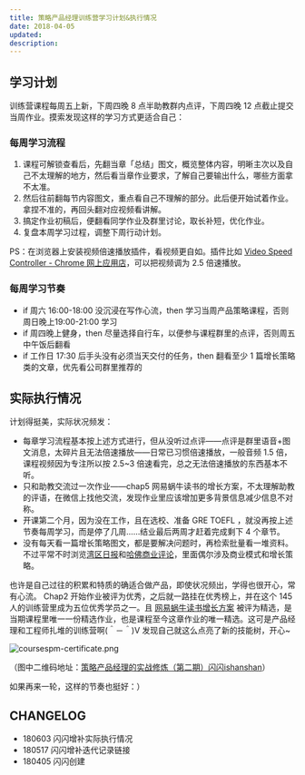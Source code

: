 ```yaml
---
title: 策略产品经理训练营学习计划&执行情况
date: 2018-04-05
updated: 
description: 
---
```




## 学习计划

训练营课程每周五上新，下周四晚 8 点半助教群内点评，下周四晚 12 点截止提交当周作业。摸索发现这样的学习方式更适合自己：

### 每周学习流程

1. 课程可解锁查看后，先翻当章「总结」图文，概览整体内容，明晰主次以及自己不太理解的地方，然后看当章作业要求，了解自己要输出什么，哪些方面拿不太准。
2. 然后往前翻每节内容图文，重点看自己不理解的部分。此后便开始试着作业。拿捏不准的，再回头翻对应视频看讲解。
3. 搞定作业初稿后，便翻看同学作业及群里讨论，取长补短，优化作业。
4. 复盘本周学习过程，调整下周行动计划。

PS：在浏览器上安装视频倍速播放插件，看视频更自如。插件比如 [Video Speed Controller - Chrome 网上应用店](https://chrome.google.com/webstore/detail/video-speed-controller/nffaoalbilbmmfgbnbgppjihopabppdk)，可以把视频调为 2.5 倍速播放。


### 每周学习节奏



- if 周六 16:00-18:00 没沉浸在写作心流，then 学习当周产品策略课程，否则周日晚上19:00-21:00 学习
- if 周四晚上健身，then 尽量选择自行车，以便参与课程群里的点评，否则周五中午饭后翻看
- if 工作日 17:30 后手头没有必须当天交付的任务，then 翻看至少 1 篇增长策略类的文章，优先看公司群里推荐的




## 实际执行情况

计划得挺美，实际状况频发：

- 每章学习流程基本按上述方式进行，但从没听过点评——点评是群里语音+图文消息，太碎片且无法倍速播放——日常已习惯倍速播放，一般音频 1.5 倍，课程视频因为专注所以按 2.5~3 倍速看完，总之无法倍速播放的东西基本不听。
- 只和助教交流过一次作业——chap5 网易蜗牛读书的增长方案，不太理解助教的评语，在微信上找他交流，发现作业里应该增加更多背景信息减少信息不对称。
- 开课第二个月，因为没在工作，且在选校、准备 GRE TOEFL ，就没再按上述节奏每周学习，而是停了几周……结业最后两周才赶着完成剩下 4 个章节。
- 没有每天看一篇增长策略图文，都是要解决问题时，再检索批量看一堆资料。不过平常不时浏览[湾区日报](https://wanqu.co/)和[哈佛商业评论](https://hbr.org/)，里面偶尔涉及商业模式和增长策略。


也许是自己过往的积累和特质的确适合做产品，即使状况频出，学得也很开心，常有心流。 Chap2 开始作业被评为优秀，之后就一路挂在优秀榜上，并在这个 145 人的训练营里成为五位优秀学员之一。且 [网易蜗牛读书增长方案](/devpdt/3jkSPM/ch5Task) 被评为精选，是当期课程里唯一一份精选作业，也是课程至今这章作业的唯一精选。这可是产品经理和工程师扎堆的训练营啊(＾－＾)V 发现自己就这么点亮了新的技能树，开心~

![coursespm-certificate.png](https://ishanshan.zoomquiet.top/share/coursespm-certificate2.png)

（图中二维码地址：[策略产品经理的实战修炼（第二期）闪闪ishanshan](http://class.sanjieke.cn/h/4243443/115656)）

如果再来一轮，这样的节奏也挺好：）

## CHANGELOG

- 180603 闪闪增补实际执行情况
- 180517 闪闪增补迭代记录链接
- 180405 闪闪创建

